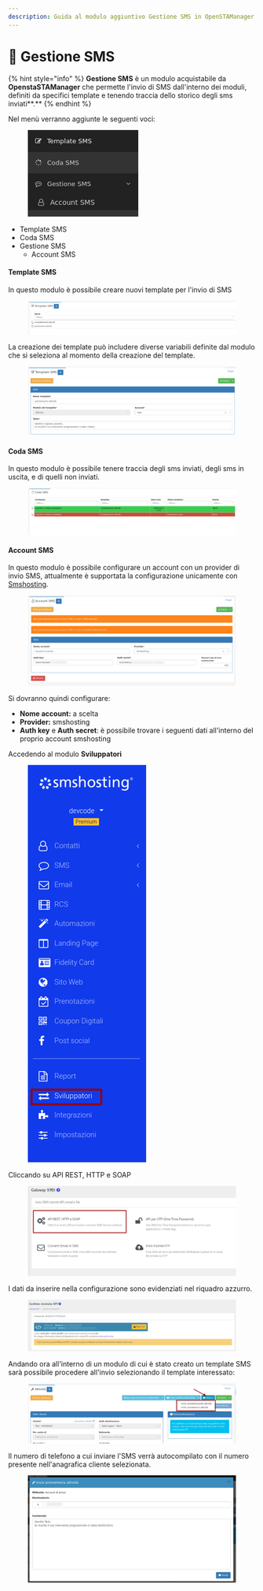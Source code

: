 ```yaml
---
description: Guida al modulo aggiuntivo Gestione SMS in OpenSTAManager
---
```


# 📗 Gestione SMS

{% hint style="info" %}
**Gestione SMS** è un modulo acquistabile da **OpenstaSTAManager** che permette l'invio di SMS dall'interno dei moduli, definiti da specifici template e tenendo traccia dello storico degli sms inviati**.**
{% endhint %}

Nel menù verranno aggiunte le seguenti voci:

<figure><img src="../.gitbook/assets/immagine (84).png" alt=""><figcaption></figcaption></figure>

* Template SMS
* Coda SMS
* Gestione SMS
  * Account SMS

#### Template SMS

In questo modulo è possibile creare nuovi template per l'invio di SMS

<figure><img src="../.gitbook/assets/immagine (82).png" alt=""><figcaption></figcaption></figure>

La creazione dei template può includere diverse variabili definite dal modulo che si seleziona al momento della creazione del template.

<figure><img src="../.gitbook/assets/immagine (577).png" alt=""><figcaption></figcaption></figure>

#### Coda SMS

In questo modulo è possibile tenere traccia degli sms inviati, degli sms in uscita, e di quelli non inviati.

<figure><img src="../.gitbook/assets/immagine (391).png" alt=""><figcaption></figcaption></figure>

#### Account SMS

In questo modulo è possibile configurare un account con un provider di invio SMS, attualmente è supportata la configurazione unicamente con [Smshosting](https://www.smshosting.it/it?utm\_campaign=Brand-Protection\&utm\_source=GoogleAds\&term=smshosting\&matchtype=b\&utm\_medium=g\&dvc=c\&adpos=\&gad=1\&gclid=Cj0KCQjwr82iBhCuARIsAO0EAZyr9CrNsl9qAvwARwzNLOo0eEJqO2IiNRswHP7-8Uk6BzOCBcmUIzAaAgn3EALw\_wcB).

<figure><img src="../.gitbook/assets/immagine (583).png" alt=""><figcaption></figcaption></figure>

Si dovranno quindi configurare:

* **Nome account:** a scelta
* **Provider:** smshosting
* **Auth key** e **Auth secret**: è possibile trovare i seguenti dati all'interno del proprio account smshosting

Accedendo al modulo **Sviluppatori**

<figure><img src="../.gitbook/assets/immagine (240).png" alt=""><figcaption></figcaption></figure>

Cliccando su API REST, HTTP e SOAP

<figure><img src="../.gitbook/assets/immagine (387).png" alt=""><figcaption></figcaption></figure>

I dati da inserire nella configurazione sono evidenziati nel riquadro azzurro.

<figure><img src="../.gitbook/assets/immagine (585).png" alt=""><figcaption></figcaption></figure>

Andando ora all'interno di un modulo di cui è stato creato un template SMS sarà possibile procedere all'invio selezionando il template interessato:

<figure><img src="../.gitbook/assets/immagine (592).png" alt=""><figcaption></figcaption></figure>

Il numero di telefono a cui inviare l'SMS verrà autocompilato con il numero presente nell'anagrafica cliente selezionata.

<figure><img src="../.gitbook/assets/immagine (67).png" alt=""><figcaption></figcaption></figure>

